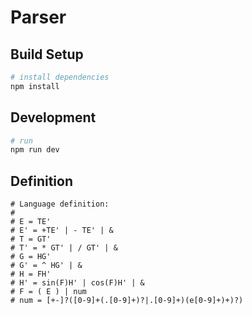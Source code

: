 # Parser

## Build Setup
```bash
# install dependencies
npm install
```

## Development
```bash
# run
npm run dev
```

## Definition

```
# Language definition:
#
# E = TE'
# E' = +TE' | - TE' | &
# T = GT'
# T' = * GT' | / GT' | &
# G = HG'
# G' = ^ HG' | &
# H = FH'
# H' = sin(F)H' | cos(F)H' | &
# F = ( E ) | num
# num = [+-]?([0-9]+(.[0-9]+)?|.[0-9]+)(e[0-9]+)+)?)
```